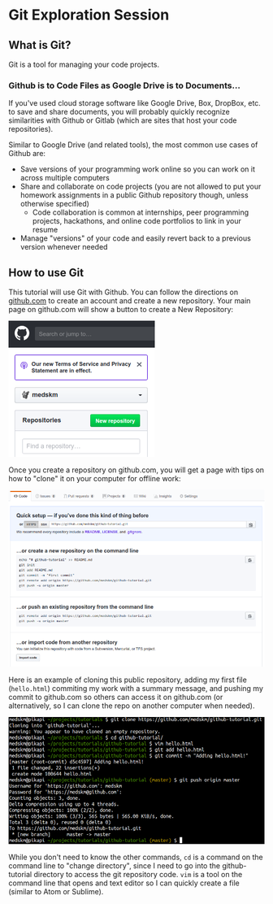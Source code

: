 # Git Exploration Session

## What is Git?

Git is a tool for managing your code projects. 

### Github is to Code Files as Google Drive is to Documents...
If you've used cloud storage software like Google Drive, Box, DropBox, etc. 
to save and share documents, you will probably quickly recognize similarities
with Github or Gitlab (which are sites that host your code repositories).

Similar to Google Drive (and related tools), the most common use cases of Github are:
* Save versions of your programming work online so you can work on it across multiple
  computers
* Share and collaborate on code projects (you are not allowed to put your homework assignments in
  a public Github repository though, unless otherwise specified)
  * Code collaboration is common at internships, peer programming projects, hackathons,
    and online code portfolios to link in your resume
* Manage "versions" of your code and easily revert back to a previous version whenever
  needed

## How to use Git
This tutorial will use Git with Github. You can follow the directions on [github.com](https://github.com) to
create an account and create a new repository. Your main page on github.com will show a button
to create a New Repository:

![new repo button](screenshots/new-repo-button.png)

Once you create a repository on github.com, 
you will get a page with tips on how to "clone" it on your computer for offline work:

![clone repo](screenshots/create-repo.png)

Here is an example of cloning this public repository, adding my first file (`hello.html`)
commiting my work with a summary message, and pushing my commit to github.com so others can
access it on github.com (or alternatively, so I can clone the repo on another computer
when needed).

![clone, add, commit, push](screenshots/clone-add-commit-push.png)

While you don't need to know the other commands, `cd` is a command on the command line to
"change directory", since I need to go into the github-tutorial directory to access the
git repository code. `vim` is a tool on the command line that opens and text editor so 
I can quickly create a file (similar to Atom or Sublime).
